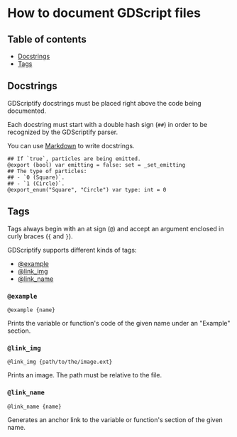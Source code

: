 # How to document GDScript files


## Table of contents

- [Docstrings](#docstrings)
- [Tags](#tags)

## Docstrings

GDScriptify docstrings must be placed right above the code being documented.

Each docstring must start with a double hash sign (`##`) in order to be recognized by the GDScriptify parser.

You can use [Markdown](https://daringfireball.net/projects/markdown/syntax) to write docstrings.

```gdscript
## If `true`, particles are being emitted.
@export (bool) var emitting = false: set = _set_emitting
## The type of particles:
## - `0 (Square)`.
## - `1 (Circle)`.
@export_enum("Square", "Circle") var type: int = 0
```

## Tags

Tags always begin with an at sign (`@`) and accept an argument enclosed in curly braces (`{` and `}`).

GDScriptify supports different kinds of tags:

- [@example](#example)
- [@link_img](#link_img)
- [@link_name](#link_name)

### `@example`

```
@example {name}
```

Prints the variable or function's code of the given name under an "Example" section.

### `@link_img`

```
@link_img {path/to/the/image.ext}
```

Prints an image. The path must be relative to the file.

### `@link_name`

```
@link_name {name}
```

Generates an anchor link to the variable or function's section of the given name.
